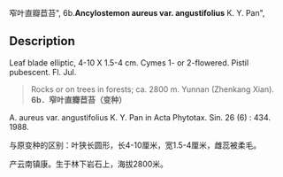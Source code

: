 窄叶直瓣苣苔",
6b.**Ancylostemon aureus var. angustifolius** K. Y. Pan",

## Description
Leaf blade elliptic, 4-10 X 1.5-4 cm. Cymes 1- or 2-flowered. Pistil pubescent. Fl. Jul.

> Rocks or on trees in forests; ca. 2800 m. Yunnan (Zhenkang Xian).
**6b．窄叶直瓣苣苔（变种）**

A. aureus var. angustifolius K. Y. Pan in Acta Phytotax. Sin. 26 (6) : 434. 1988.

与原变种的区别：叶狭长圆形，长4-10厘米，宽1.5-4厘米，雌蕊被柔毛。

产云南镇康。生于林下岩石上，海拔2800米。
